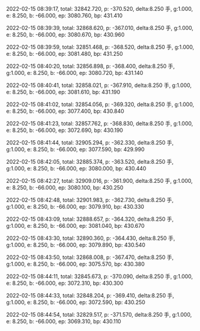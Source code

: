 2022-02-15 08:39:17, total: 32842.720, p: -370.520, delta:8.250 手, g:1.000, e: 8.250, b: -66.000, ep: 3080.760, bp: 431.410

2022-02-15 08:39:39, total: 32868.620, p: -367.010, delta:8.250 手, g:1.000, e: 8.250, b: -66.000, ep: 3080.670, bp: 430.960

2022-02-15 08:39:59, total: 32851.468, p: -368.520, delta:8.250 手, g:1.000, e: 8.250, b: -66.000, ep: 3081.480, bp: 431.250

2022-02-15 08:40:20, total: 32856.898, p: -368.400, delta:8.250 手, g:1.000, e: 8.250, b: -66.000, ep: 3080.720, bp: 431.140

2022-02-15 08:40:41, total: 32858.021, p: -367.910, delta:8.250 手, g:1.000, e: 8.250, b: -66.000, ep: 3081.610, bp: 431.190

2022-02-15 08:41:02, total: 32854.056, p: -369.320, delta:8.250 手, g:1.000, e: 8.250, b: -66.000, ep: 3077.400, bp: 430.840

2022-02-15 08:41:23, total: 32857.762, p: -368.830, delta:8.250 手, g:1.000, e: 8.250, b: -66.000, ep: 3072.690, bp: 430.190

2022-02-15 08:41:44, total: 32905.294, p: -362.330, delta:8.250 手, g:1.000, e: 8.250, b: -66.000, ep: 3077.590, bp: 429.990

2022-02-15 08:42:05, total: 32885.374, p: -363.520, delta:8.250 手, g:1.000, e: 8.250, b: -66.000, ep: 3080.000, bp: 430.440

2022-02-15 08:42:27, total: 32909.016, p: -361.900, delta:8.250 手, g:1.000, e: 8.250, b: -66.000, ep: 3080.100, bp: 430.250

2022-02-15 08:42:48, total: 32901.983, p: -362.730, delta:8.250 手, g:1.000, e: 8.250, b: -66.000, ep: 3079.910, bp: 430.330

2022-02-15 08:43:09, total: 32888.657, p: -364.320, delta:8.250 手, g:1.000, e: 8.250, b: -66.000, ep: 3081.040, bp: 430.670

2022-02-15 08:43:30, total: 32890.360, p: -364.430, delta:8.250 手, g:1.000, e: 8.250, b: -66.000, ep: 3079.890, bp: 430.540

2022-02-15 08:43:50, total: 32868.008, p: -367.470, delta:8.250 手, g:1.000, e: 8.250, b: -66.000, ep: 3075.570, bp: 430.380

2022-02-15 08:44:11, total: 32845.673, p: -370.090, delta:8.250 手, g:1.000, e: 8.250, b: -66.000, ep: 3072.310, bp: 430.300

2022-02-15 08:44:33, total: 32848.204, p: -369.410, delta:8.250 手, g:1.000, e: 8.250, b: -66.000, ep: 3072.590, bp: 430.250

2022-02-15 08:44:54, total: 32829.517, p: -371.570, delta:8.250 手, g:1.000, e: 8.250, b: -66.000, ep: 3069.310, bp: 430.110